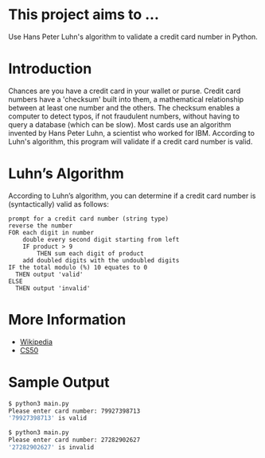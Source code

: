 # This project aims to ...
Use Hans Peter Luhn's algorithm to validate a credit card number in Python.

# Introduction
Chances are you have a credit card in your wallet or purse. Credit card numbers
have a 'checksum' built into them, a mathematical relationship between at least
one number and the others. The checksum enables a computer to detect typos, if
not fraudulent numbers, without having to query a database (which can be slow).
Most cards use an algorithm invented by Hans Peter Luhn, a scientist who worked
for IBM. According to Luhn's algorithm, this program will validate if a credit
card number is valid.

# Luhn’s Algorithm
According to Luhn’s algorithm, you can determine if a credit card number is
(syntactically) valid as follows:
```
prompt for a credit card number (string type)
reverse the number
FOR each digit in number
    double every second digit starting from left
    IF product > 9
        THEN sum each digit of product
    add doubled digits with the undoubled digits
IF the total modulo (%) 10 equates to 0
  THEN output 'valid'
ELSE
  THEN output 'invalid'
```

# More Information
* [Wikipedia](http://en.wikipedia.org/wiki/Luhn_algorithm)
* [CS50](https://cs50.harvard.edu/x/2022/psets/1/credit/)

# Sample Output
```bash
$ python3 main.py
Please enter card number: 79927398713
'79927398713' is valid
```

```bash
$ python3 main.py
Please enter card number: 27282902627
'27282902627' is invalid
```
